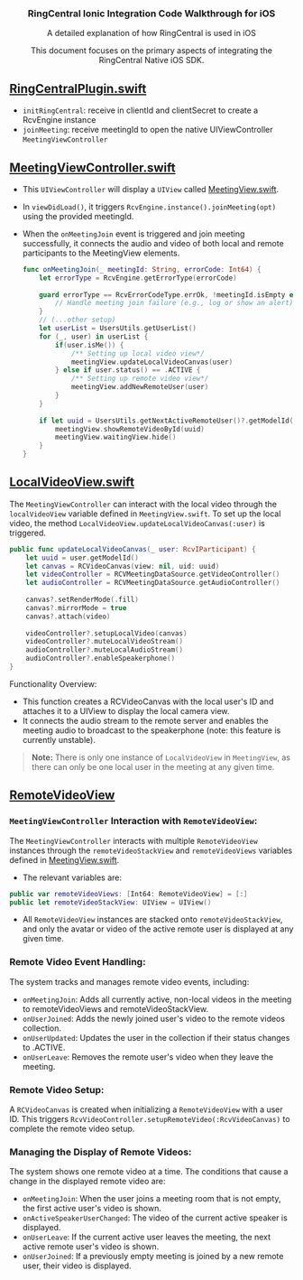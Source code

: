<div align="center">
    <h3>RingCentral Ionic Integration Code Walkthrough for iOS</h3>
    <p>A detailed explanation of how RingCentral is used in iOS</p>
    <p>This document focuses on the primary aspects of integrating the RingCentral Native iOS SDK.</p>
</div>



## [RingCentralPlugin.swift](../ios/App/App/plugins/RingCentral/RingCentralPlugin.swift)

- `initRingCentral`: receive in clientId and clientSecret to create a RcvEngine instance
- `joinMeeting`: receive meetingId to open the native UIViewController `MeetingViewController`

## [MeetingViewController.swift](../ios/App/App/plugins/RingCentral/ViewControllers/MeetingViewController.swift)

- This `UIViewController` will display a `UIView` called [MeetingView.swift](../ios/App/App/plugins/RingCentral/Views/MeetingView.swift).
- In `viewDidLoad()`, it triggers `RcvEngine.instance().joinMeeting(opt)` using the provided meetingId.
- When the `onMeetingJoin` event is triggered and join meeting successfully, it connects the audio and video of both local and remote participants to the MeetingView elements. 
  
    ```swift
    func onMeetingJoin(_ meetingId: String, errorCode: Int64) {
        let errorType = RcvEngine.getErrorType(errorCode)
        
        guard errorType == RcvErrorCodeType.errOk, !meetingId.isEmpty else {
            // Handle meeting join failure (e.g., log or show an alert)
        }
        // (...other setup)
        let userList = UsersUtils.getUserList()
        for (_, user) in userList {
            if(user.isMe()) {
                /** Setting up local video view*/
                meetingView.updateLocalVideoCanvas(user)
            } else if user.status() == .ACTIVE {
                /** Setting up remote video view*/
                meetingView.addNewRemoteUser(user)
            }
        }
        
        if let uuid = UsersUtils.getNextActiveRemoteUser()?.getModelId() {
            meetingView.showRemoteVideoById(uuid)
            meetingView.waitingView.hide()
        }
    }
    ```

## [LocalVideoView.swift](../ios/App/App/plugins/RingCentral/Views/LocalVideoView.swift)

The `MeetingViewController` can interact with the local video through the `localVideoView` variable defined in `MeetingView.swift`.
To set up the local video, the method `LocalVideoView.updateLocalVideoCanvas(:user)` is triggered.

```swift
public func updateLocalVideoCanvas(_ user: RcvIParticipant) {
    let uuid = user.getModelId()
    let canvas = RCVideoCanvas(view: nil, uid: uuid)
    let videoController = RCVMeetingDataSource.getVideoController()
    let audioController = RCVMeetingDataSource.getAudioController()
    
    canvas?.setRenderMode(.fill)
    canvas?.mirrorMode = true
    canvas?.attach(video)
    
    videoController?.setupLocalVideo(canvas)
    videoController?.muteLocalVideoStream()
    audioController?.muteLocalAudioStream()
    audioController?.enableSpeakerphone()
}
```
Functionality Overview:
- This function creates a RCVideoCanvas with the local user's ID and attaches it to a UIView to display the local camera view.
- It connects the audio stream to the remote server and enables the meeting audio to broadcast to the speakerphone (note: this feature is currently unstable).

> **Note:** There is only one instance of `LocalVideoView` in `MeetingView`, as there can only be one local user in the meeting at any given time.

## [RemoteVideoView](../ios/App/App/plugins/RingCentral/Views/RemoteVideoView.swift)

### `MeetingViewController` Interaction with `RemoteVideoView`:

The `MeetingViewController` interacts with multiple `RemoteVideoView` instances through the `remoteVideoStackView` and `remoteVideoViews` variables defined in [MeetingView.swift](../ios/App/App/plugins/RingCentral/Views/MeetingView.swift).
- The relevant variables are:
```swift
public var remoteVideoViews: [Int64: RemoteVideoView] = [:]
public let remoteVideoStackView: UIView = UIView()
```
- All `RemoteVideoView` instances are stacked onto `remoteVideoStackView`, and only the avatar or video of the active remote user is displayed at any given time.

### Remote Video Event Handling:
The system tracks and manages remote video events, including:
- `onMeetingJoin`: Adds all currently active, non-local videos in the meeting to remoteVideoViews and remoteVideoStackView.
- `onUserJoined`: Adds the newly joined user's video to the remote videos collection.
- `onUserUpdated`: Updates the user in the collection if their status changes to .ACTIVE.
- `onUserLeave`: Removes the remote user's video when they leave the meeting.

### Remote Video Setup:
A `RCVideoCanvas` is created when initializing a `RemoteVideoView` with a user ID. This triggers `RcvVideoController.setupRemoteVideo(:RcvVideoCanvas)` to complete the remote video setup.

### Managing the Display of Remote Videos:

The system shows one remote video at a time. The conditions that cause a change in the displayed remote video are:
- `onMeetingJoin`: When the user joins a meeting room that is not empty, the first active user's video is shown.
- `onActiveSpeakerUserChanged`: The video of the current active speaker is displayed.
- `onUserLeave`: If the current active user leaves the meeting, the next active remote user's video is shown.
- `onUserJoined`: If a previously empty meeting is joined by a new remote user, their video is displayed.
